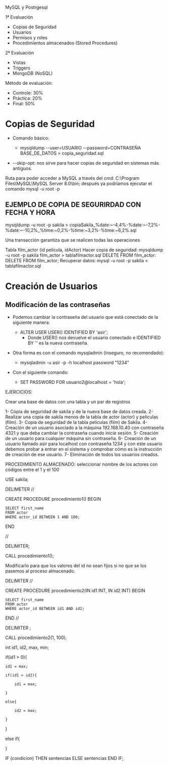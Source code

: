 MySQL y Postrgesql

1ª Evaluación  
- Copias de Seguridad
- Usuarios
- Permisos y roles
- Procedimientos almacenados (Stored Procedures)

2ª Evaluación
- Vistas
- Triggers
- MongoDB (NoSQL)

Método de evaluación:
- Controle: 30%
- Práctica: 20%
- Final: 50%

# Copias de Seguridad

- Comando básico:
    - mysqldump --user=USUARIO --password=CONTRASEÑA BASE_DE_DATOS > copia_seguridad.sql

- --skip-opt: nos sirve para hacer copias de seguridad en sistemas más antiguos.

Ruta para poder acceder a MySQL a través del cmd: C:\Program Files\MySQL\MySQL Server 8.0\bin; después ya podríamos ejecutar el comando mysql -u root -p

## EJEMPLO DE COPIA DE SEGURIRDAD CON FECHA Y HORA

mysqldump -u root -p sakila > copiaSakila_%date:~-4,4%-%date:~-7,2%-%date:~-10,2%_%time:~0,2%-%time:~3,2%-%time:~6,2%.sql

Una transacción garantiza que se realicen todas las operaciones

Tabla film_actor (id pelicula, idActor)
Hacer copia de seguridad: mysqldump -u root -p sakila film_actor > tablafilmactor.sql
DELETE FROM film_actor: DELETE FROM film_actor;
Recuperar datos: mysql -u root -p sakila < tablafilmactor.sql

# Creación de Usuarios

## Modificación de las contraseñas

- Podemos cambiar la contraseña del usuario que está conectado de la siguiente manera:

    - ALTER USER USER() IDENTIFIED BY 'asir';
        - Donde USER() nos devuelve el usuario conectado e IDENTIFIED BY '' es la nueva contraseña.
- Otra forma es con el comando mysqladmin (inseguro, no recomendado):
    - mysqladmin -u asir -p -h localhost password "1234"
- Con el siguiente comando:
    - SET PASSWORD FOR usuario2@localhost = 'hola';

EJERCICIOS:

Crear una base de datos con una tabla y un par de registros

1- Copia de seguridad de sakila y de la nueva base de datos creada.
2- Realizar una copia de sakila menos de la tabla de actor (actor) y peliculas (film).
3- Copia de seguridad de la tabla peliculas (film) de Sakila.
4- Creación de un usuario asociado a la máquina 192.168.10.40 con contraseña 4321 y que deba cambiar la contraseña cuando inicie sesión.
5- Creación de un usuario para cualquier máquina sin contraseña.
6- Creación de un usuario llamado asir para localhost con contraseña 1234 y con este usuario debemos probar a entrar en el sistema y comprobar cómo es la instrucción de creación de ese usuario.
7- Eliminación de todos los usuarios creados.

PROCEDIMIENTO ALMACENADO: seleccionar nombre de los actores con códigos entre el 1 y el 100

USE sakila;

DELIMETER //

CREATE PROCEDURE procedimiento1()
BEGIN

    SELECT first_name
    FROM actor
    WHERE actor_id BETWEEN 1 AND 100;

END

//

DELIMITER;

CALL procedimiento1();

Modificarlo para que los valores del id no sean fijos si no que se los pasemos al proceso almacenado.


DELIMITER //

CREATE PROCEDURE procedimiento2(IN id1 INT, IN id2 INT)
BEGIN

    SELECT first_name
    FROM actor
    WHERE actor_id BETWEEN id1 AND id2;

END
//

DELIMITER ;

CALL procedimiento2(1, 100);

int id1, id2, max, min;



if(id1 > 0){

    id1 = max;

    if(id1 > id2){

        id1 = max;

    }

    else{

        id2 = max;

    }

}

else if{



}


IF (condicion) THEN
    sentencias
ELSE 
    sentencias
END IF;